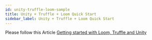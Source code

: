```yaml
---
id: unity-truffle-loom-sample
title: Unity + Truffle + Loom Quick Start
sidebar_label: Unity + Truffle + Loom Quick Start
---
```

Please follow this Article [Getting started with Loom, Truffle and Unity](https://medium.com/@zacharyholland_17606/getting-started-with-loom-truffle-and-unity-f2558ad9d213)